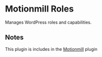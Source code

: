 Motionmill Roles
================

Manages WordPress roles and capabilities.

Notes
-----

This plugin is includes in the [Motionmill](https://github.com/addwittz/motionmill) plugin
